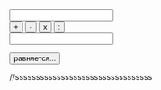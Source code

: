 <input id="num1" />

<div id="operator_btns">
  <button id="plus" class="operator" onclick="op='+'">+</button>
  <button id="minus" class="operator" onclick="op='-'">-</button>
  <button id="times" class="operator" onclick="op='*'">x</button>
  <button id="divide" class="operator" onclick="op='/'">:</button>
</div>

<input id="num2" />

<button onclick="func()">равняется...</button>

<p id="result"></p>


<script>
  var op; //выбранный оператор
  function func() {
    var result;
    var num1 = Number(document.getElementById("num1").value);
    var num2 = Number(document.getElementById("num2").value);
    switch (op) {
      case '+':
        result = num1 + num2;
        break;
      case '-':
        result = num1 - num2;
        break;
      case '*':
        result = num1 * num2;
        break;
      case '/':
        if (num2) {
          result = num1 / num2;
        } else {
          result = 'бесконечность';
        }
        break;
      default:
        result = 'выберите операцию';
    }

    document.getElementById("result").innerHTML = result;
  }
</script>
//sssssssssssssssssssssssssssssssss
